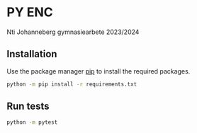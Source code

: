 # PY ENC

Nti Johanneberg gymnasiearbete 2023/2024

## Installation

Use the package manager [pip](https://pip.pypa.io/en/stable/) to install the required packages.

```bash
python -m pip install -r requirements.txt
```

## Run tests

```bash
python -m pytest
```
